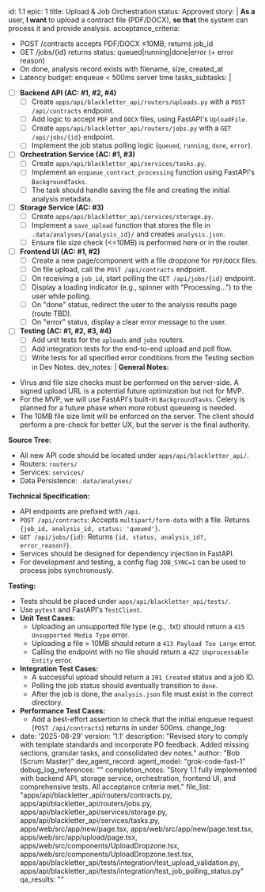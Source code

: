 id: 1.1
epic: 1
title: Upload & Job Orchestration
status: Approved
story: |
  **As a** user,
  **I want** to upload a contract file (PDF/DOCX),
  **so that** the system can process it and provide analysis.
acceptance_criteria:
  - POST /contracts accepts PDF/DOCX ≤10MB; returns job_id
  - GET /jobs/{id} returns status: queued|running|done|error (+ error reason)
  - On done, analysis record exists with filename, size, created_at
  - Latency budget: enqueue < 500ms server time
tasks_subtasks: |
  - [ ] **Backend API (AC: #1, #2, #4)**
    - [ ] Create `apps/api/blackletter_api/routers/uploads.py` with a `POST /api/contracts` endpoint.
    - [ ] Add logic to accept `PDF` and `DOCX` files, using FastAPI's `UploadFile`.
    - [ ] Create `apps/api/blackletter_api/routers/jobs.py` with a `GET /api/jobs/{id}` endpoint.
    - [ ] Implement the job status polling logic (`queued`, `running`, `done`, `error`).
  - [ ] **Orchestration Service (AC: #1, #3)**
    - [ ] Create `apps/api/blackletter_api/services/tasks.py`.
    - [ ] Implement an `enqueue_contract_processing` function using FastAPI's `BackgroundTasks`.
    - [ ] The task should handle saving the file and creating the initial analysis metadata.
  - [ ] **Storage Service (AC: #3)**
    - [ ] Create `apps/api/blackletter_api/services/storage.py`.
    - [ ] Implement a `save_upload` function that stores the file in `.data/analyses/{analysis_id}/` and creates `analysis.json`.
    - [ ] Ensure file size check (<=10MB) is performed here or in the router.
  - [ ] **Frontend UI (AC: #1, #2)**
    - [ ] Create a new page/component with a file dropzone for `PDF`/`DOCX` files.
    - [ ] On file upload, call the `POST /api/contracts` endpoint.
    - [ ] On receiving a `job_id`, start polling the `GET /api/jobs/{id}` endpoint.
    - [ ] Display a loading indicator (e.g., spinner with "Processing...") to the user while polling.
    - [ ] On "done" status, redirect the user to the analysis results page (route TBD).
    - [ ] On "error" status, display a clear error message to the user.
  - [ ] **Testing (AC: #1, #2, #3, #4)**
    - [ ] Add unit tests for the `uploads` and `jobs` routers.
    - [ ] Add integration tests for the end-to-end upload and poll flow.
    - [ ] Write tests for all specified error conditions from the Testing section in Dev Notes.
dev_notes: |
  **General Notes:**
  - Virus and file size checks must be performed on the server-side. A signed upload URL is a potential future optimization but not for MVP.
  - For the MVP, we will use FastAPI's built-in `BackgroundTasks`. Celery is planned for a future phase when more robust queueing is needed.
  - The 10MB file size limit will be enforced on the server. The client should perform a pre-check for better UX, but the server is the final authority.

  **Source Tree:**
  - All new API code should be located under `apps/api/blackletter_api/`.
  - Routers: `routers/`
  - Services: `services/`
  - Data Persistence: `.data/analyses/`

  **Technical Specification:**
  - API endpoints are prefixed with `/api`.
  - `POST /api/contracts`: Accepts `multipart/form-data` with a file. Returns `{job_id, analysis_id, status: 'queued'}`.
  - `GET /api/jobs/{id}`: Returns `{id, status, analysis_id?, error_reason?}`.
  - Services should be designed for dependency injection in FastAPI.
  - For development and testing, a config flag `JOB_SYNC=1` can be used to process jobs synchronously.

  **Testing:**
  - Tests should be placed under `apps/api/blackletter_api/tests/`.
  - Use `pytest` and FastAPI's `TestClient`.
  - **Unit Test Cases:**
    - Uploading an unsupported file type (e.g., .txt) should return a `415 Unsupported Media Type` error.
    - Uploading a file > 10MB should return a `413 Payload Too Large` error.
    - Calling the endpoint with no file should return a `422 Unprocessable Entity` error.
  - **Integration Test Cases:**
    - A successful upload should return a `201 Created` status and a job ID.
    - Polling the job status should eventually transition to `done`.
    - After the job is done, the `analysis.json` file must exist in the correct directory.
  - **Performance Test Cases:**
    - Add a best-effort assertion to check that the initial enqueue request (`POST /api/contracts`) returns in under 500ms.
change_log:
  - date: '2025-08-29'
    version: '1.1'
    description: "Revised story to comply with template standards and incorporate PO feedback. Added missing sections, granular tasks, and consolidated dev notes."
    author: "Bob (Scrum Master)"
dev_agent_record:
  agent_model: "grok-code-fast-1"
  debug_log_references: ""
  completion_notes: "Story 1.1 fully implemented with backend API, storage service, orchestration, frontend UI, and comprehensive tests. All acceptance criteria met."
  file_list: "apps/api/blackletter_api/routers/contracts.py, apps/api/blackletter_api/routers/jobs.py, apps/api/blackletter_api/services/storage.py, apps/api/blackletter_api/services/tasks.py, apps/web/src/app/new/page.tsx, apps/web/src/app/new/page.test.tsx, apps/web/src/app/upload/page.tsx, apps/web/src/components/UploadDropzone.tsx, apps/web/src/components/UploadDropzone.test.tsx, apps/api/blackletter_api/tests/integration/test_upload_validation.py, apps/api/blackletter_api/tests/integration/test_job_polling_status.py"
qa_results: ""
